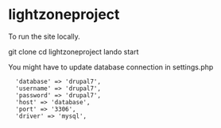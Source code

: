 # lightzoneproject

To run the site locally.

git clone <remote repo url>
cd lightzoneproject 
lando start

You might have to update database connection in settings.php

      'database' => 'drupal7',
      'username' => 'drupal7',
      'password' => 'drupal7',
      'host' => 'database',
      'port' => '3306',
      'driver' => 'mysql',
